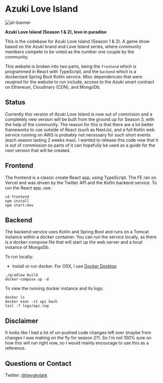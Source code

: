 # Azuki Love Island
![ali-banner](https://github.com/heyskylark/azuki-love-island/assets/5904744/3edaf593-8fcc-455e-912a-f150163daf2f)

**Azuki Love Island (Season 1 & 2), love in paradise**

This is the codebase for Azuki Love Island (Season 1 & 2). A game show based on the Azuki brand and Love Island series, where community members compete to be voted as the number one couple by the community.

This website is broken into two parts, being the `frontend` which is programmed in React with TypeScript, and the `backend` which is a dockerized Spring Boot Kotlin service. Misc dependencies that were reuqired for the website to run include, access to the Azuki smart contract on Ethereum, Cloudinary (CDN), and MongoDb.

## Status

Currently this version of Azuki Love Island is now out of commision and a completely new version will be built from the ground up for Season 3, with the help of the community. The reason for this is that there are a lot better frameworks to use outside of React (such as NextJs), and a full Kotlin web service running on AWS is probably not necessary for such short events (each season lasting 2 weeks max). I wanted to release this code now that it is out of commission so parts of it can hopefully be used as a guide for the next version that will be created.

## Frontend

The frontend is a classic create React app, using TypeScript. The FE ran on Vercel and was driven by the Twitter API and the Kotlin backend service. To run the React app, use:

```
cd frontend
npm install
npm start:dev
```

## Backend

The backend service uses Kotlin and Spring Boot and runs on a Tomcat instance within a docker container. You can run the service locally, as there is a docker-compose file that will start up the web server and a local instance of MongoDb.

To run locally:
- Install or run docker. For OSX, I use [Docker Desktop](https://www.docker.com/products/docker-desktop/)

```
./gradlew build
docker-compose up -d
```

To view the running docker instance and its logs:
```
docker ls
docker exec -it api bash
tail -f logs/api.log
```

## Disclaimer

It looks like I had a lot of un-pushed code changes left over (maybe from changes I was making on the fly for season 2?). So I'm not 100% sure on how this will run right now, so I would mainly encourage to use this as a reference.

## Questions or Contact

Twitter: [@heyskylark](https://twitter.com/heyskylark)
